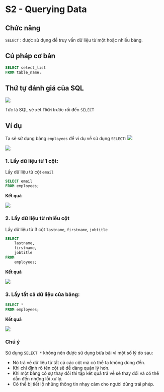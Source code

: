 # S2 - Querying Data


## Chức năng
`SELECT` : được sử dụng để truy vấn dữ liệu từ một hoặc nhiều bảng.

## Cú pháp cơ bản
```sql
SELECT select_list
FROM table_name;
```

## Thứ tự đánh giá của SQL
<img src = "https://i.imgur.com/sIqesKh.png">

Tức là SQL sẽ xét `FROM` trước rồi đến `SELECT`

## Ví dụ
Ta sẽ sử dụng bảng `employees` để ví dụ về sử dụng `SELECT`:
<img src = "https://i.imgur.com/KWTyRMo.png">

<img src = "https://i.imgur.com/RjeusXU.png">

### 1. Lấy dữ liệu từ 1 cột:
Lấy dữ liệu từ cột `email`
```sql
SELECT email
FROM employees;
```

**Kết quả**

<img src = "https://i.imgur.com/ylhGyyH.png">


### 2. Lấy dữ liệu từ nhiều cột
Lấy dữ liệu từ 3 cột `lastname`, `firstname`, `jobtitle`
```sql
SELECT 
    lastname, 
    firstname, 
    jobtitle
FROM
    employees;
```
**Kết quả**

<img src = "https://i.imgur.com/c5TAbO6.png">

### 3. Lấy tất cả dữ liệu của bảng:
```sql
SELECT *
FROM employees;
```

**Kết quả**

<img src = "https://i.imgur.com/RjeusXU.png">


### **Chú ý**
Sử dụng `SELECT *` không nên được sử dụng bừa bãi vì một số lý do sau:
- Nó trả về dữ liệu từ tất cả các cột mà có thể ta không dùng đến.
- Khi chỉ định rõ tên cột sẽ dễ dàng quản lý hơn.
- Khi một bảng có sự thay đổi thì tập kết quả trả về sẽ thay đổi và có thể dẫn đến những lỗi xử lý.
- Có thể bị tiết lộ những thông tin nhạy cảm cho người dùng trái phép.